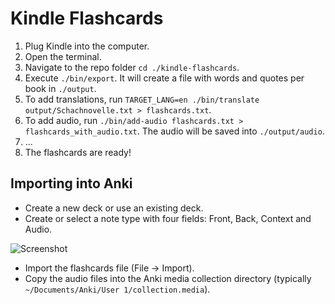 # Kindle Flashcards

 1. Plug Kindle into the computer.
 2. Open the terminal.
 3. Navigate to the repo folder `cd ./kindle-flashcards`.
 4. Execute `./bin/export`. It will create a file with words and quotes per book in `./output`.
 5. To add translations, run `TARGET_LANG=en ./bin/translate output/Schachnovelle.txt > flashcards.txt`.
 6. To add audio, run `./bin/add-audio flashcards.txt > flashcards_with_audio.txt`. The audio will be saved into `./output/audio`.
 7. ...
 8. The flashcards are ready!

## Importing into Anki
 * Create a new deck or use an existing deck.
 * Create or select a note type with four fields: Front, Back, Context and Audio.

![Screenshot](https://cloud.githubusercontent.com/assets/381895/15276152/0e9b118a-1ae0-11e6-903a-4d14e5305491.png)

 * Import the flashcards file (File -> Import).
 * Copy the audio files into the Anki media collection directory (typically `~/Documents/Anki/User 1/collection.media`).
